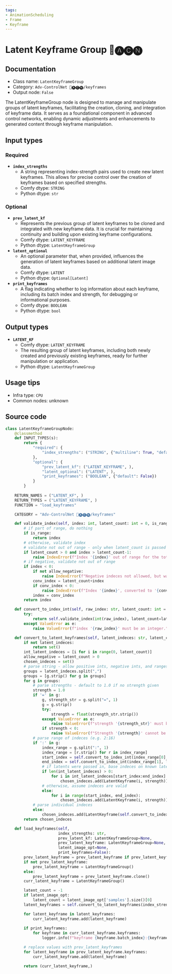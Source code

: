 ```yaml
---
tags:
- AnimationScheduling
- Frame
- Keyframe
---
```


# Latent Keyframe Group 🛂🅐🅒🅝
## Documentation
- Class name: `LatentKeyframeGroup`
- Category: `Adv-ControlNet 🛂🅐🅒🅝/keyframes`
- Output node: `False`

The LatentKeyframeGroup node is designed to manage and manipulate groups of latent keyframes, facilitating the creation, cloning, and integration of keyframe data. It serves as a foundational component in advanced control networks, enabling dynamic adjustments and enhancements to generated content through keyframe manipulation.
## Input types
### Required
- **`index_strengths`**
    - A string representing index-strength pairs used to create new latent keyframes. This allows for precise control over the creation of keyframes based on specified strengths.
    - Comfy dtype: `STRING`
    - Python dtype: `str`
### Optional
- **`prev_latent_kf`**
    - Represents the previous group of latent keyframes to be cloned and integrated with new keyframe data. It is crucial for maintaining continuity and building upon existing keyframe configurations.
    - Comfy dtype: `LATENT_KEYFRAME`
    - Python dtype: `LatentKeyframeGroup`
- **`latent_optional`**
    - An optional parameter that, when provided, influences the generation of latent keyframes based on additional latent image data.
    - Comfy dtype: `LATENT`
    - Python dtype: `Optional[Latent]`
- **`print_keyframes`**
    - A flag indicating whether to log information about each keyframe, including its batch index and strength, for debugging or informational purposes.
    - Comfy dtype: `BOOLEAN`
    - Python dtype: `bool`
## Output types
- **`LATENT_KF`**
    - Comfy dtype: `LATENT_KEYFRAME`
    - The resulting group of latent keyframes, including both newly created and previously existing keyframes, ready for further manipulation or application.
    - Python dtype: `LatentKeyframeGroup`
## Usage tips
- Infra type: `CPU`
- Common nodes: unknown


## Source code
```python
class LatentKeyframeGroupNode:
    @classmethod
    def INPUT_TYPES(s):
        return {
            "required": {
                "index_strengths": ("STRING", {"multiline": True, "default": ""}),
            },
            "optional": {
                "prev_latent_kf": ("LATENT_KEYFRAME", ),
                "latent_optional": ("LATENT", ),
                "print_keyframes": ("BOOLEAN", {"default": False})
            }
        }
    
    RETURN_NAMES = ("LATENT_KF", )
    RETURN_TYPES = ("LATENT_KEYFRAME", )
    FUNCTION = "load_keyframes"

    CATEGORY = "Adv-ControlNet 🛂🅐🅒🅝/keyframes"

    def validate_index(self, index: int, latent_count: int = 0, is_range: bool = False, allow_negative = False) -> int:
        # if part of range, do nothing
        if is_range:
            return index
        # otherwise, validate index
        # validate not out of range - only when latent_count is passed in
        if latent_count > 0 and index > latent_count-1:
            raise IndexError(f"Index '{index}' out of range for the total {latent_count} latents.")
        # if negative, validate not out of range
        if index < 0:
            if not allow_negative:
                raise IndexError(f"Negative indeces not allowed, but was {index}.")
            conv_index = latent_count+index
            if conv_index < 0:
                raise IndexError(f"Index '{index}', converted to '{conv_index}' out of range for the total {latent_count} latents.")
            index = conv_index
        return index

    def convert_to_index_int(self, raw_index: str, latent_count: int = 0, is_range: bool = False, allow_negative = False) -> int:
        try:
            return self.validate_index(int(raw_index), latent_count=latent_count, is_range=is_range, allow_negative=allow_negative)
        except ValueError as e:
            raise ValueError(f"index '{raw_index}' must be an integer.", e)

    def convert_to_latent_keyframes(self, latent_indeces: str, latent_count: int) -> set[LatentKeyframe]:
        if not latent_indeces:
            return set()
        int_latent_indeces = [i for i in range(0, latent_count)]
        allow_negative = latent_count > 0
        chosen_indeces = set()
        # parse string - allow positive ints, negative ints, and ranges separated by ':'
        groups = latent_indeces.split(",")
        groups = [g.strip() for g in groups]
        for g in groups:
            # parse strengths - default to 1.0 if no strength given
            strength = 1.0
            if '=' in g:
                g, strength_str = g.split("=", 1)
                g = g.strip()
                try:
                    strength = float(strength_str.strip())
                except ValueError as e:
                    raise ValueError(f"strength '{strength_str}' must be a float.", e)
                if strength < 0:
                    raise ValueError(f"Strength '{strength}' cannot be negative.")
            # parse range of indeces (e.g. 2:16)
            if ':' in g:
                index_range = g.split(":", 1)
                index_range = [r.strip() for r in index_range]
                start_index = self.convert_to_index_int(index_range[0], latent_count=latent_count, is_range=True, allow_negative=allow_negative)
                end_index = self.convert_to_index_int(index_range[1], latent_count=latent_count, is_range=True, allow_negative=allow_negative)
                # if latents were passed in, base indeces on known latent count
                if len(int_latent_indeces) > 0:
                    for i in int_latent_indeces[start_index:end_index]:
                        chosen_indeces.add(LatentKeyframe(i, strength))
                # otherwise, assume indeces are valid
                else:
                    for i in range(start_index, end_index):
                        chosen_indeces.add(LatentKeyframe(i, strength))
            # parse individual indeces
            else:
                chosen_indeces.add(LatentKeyframe(self.convert_to_index_int(g, latent_count=latent_count, allow_negative=allow_negative), strength))
        return chosen_indeces

    def load_keyframes(self,
                       index_strengths: str,
                       prev_latent_kf: LatentKeyframeGroup=None,
                       prev_latent_keyframe: LatentKeyframeGroup=None, # old name
                       latent_image_opt=None,
                       print_keyframes=False):
        prev_latent_keyframe = prev_latent_keyframe if prev_latent_keyframe else prev_latent_kf
        if not prev_latent_keyframe:
            prev_latent_keyframe = LatentKeyframeGroup()
        else:
            prev_latent_keyframe = prev_latent_keyframe.clone()
        curr_latent_keyframe = LatentKeyframeGroup()

        latent_count = -1
        if latent_image_opt:
            latent_count = latent_image_opt['samples'].size()[0]
        latent_keyframes = self.convert_to_latent_keyframes(index_strengths, latent_count=latent_count)

        for latent_keyframe in latent_keyframes:
            curr_latent_keyframe.add(latent_keyframe)
        
        if print_keyframes:
            for keyframe in curr_latent_keyframe.keyframes:
                logger.info(f"keyframe {keyframe.batch_index}:{keyframe.strength}")

        # replace values with prev_latent_keyframes
        for latent_keyframe in prev_latent_keyframe.keyframes:
            curr_latent_keyframe.add(latent_keyframe)

        return (curr_latent_keyframe,)

```
